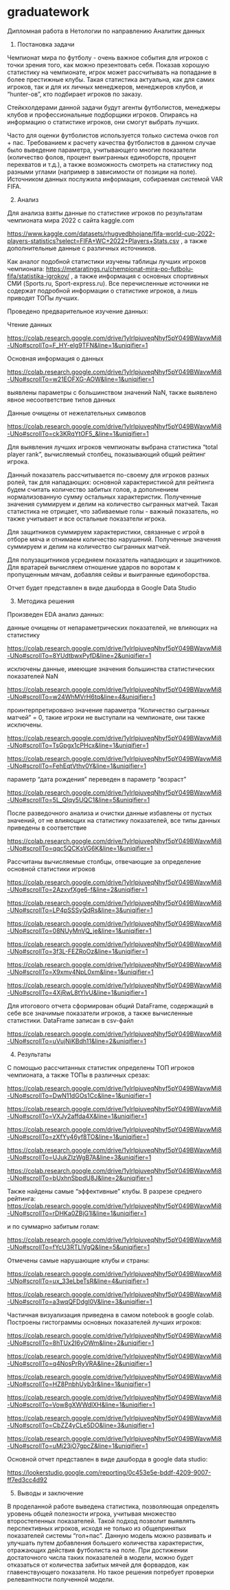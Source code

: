 # graduatework
Дипломная работа в Нетологии по направлению Аналитик данных

1. Постановка задачи

  Чемпионат мира по футболу - очень важное события для игроков с точки зрения того, как можно презентовать себя. Показав хорошую статистику на чемпионате, игрок может рассчитывать на попадание в более престижные клубы. Такая статистика актуальна, как для самих игроков, так и для их личных менеджеров, менеджеров клубов, и “hunter-ов”, кто подбирает игроков по заказу.

  Стейкхолдерами данной задачи будут агенты футболистов, менеджеры клубов и профессиональные подборщики игроков. Опираясь на информацию о статистике игроков, они смогут выбрать лучших. 

  Часто для оценки футболистов используется только система очков гол + пас. Требованием к расчету качества футболистов в данном случае было выведение параметра, учитывающего многие показатели (количество фолов, процент выигранных единоборств, процент перехватов и т.д.), а также возможность смотреть на статистику под разными углами (например в зависимости от позиции на поле). Источником данных послужила информация, собираемая системой VAR FIFA.

2. Анализ

Для анализа взяты данные по статистике игроков по результатам чемпионата мира 2022 с сайта kaggle.com 

https://www.kaggle.com/datasets/rhugvedbhojane/fifa-world-cup-2022-players-statistics?select=FIFA+WC+2022+Players+Stats.csv , а также дополнительные данные с различных источников.

  Как аналог подобной статистики изучены таблицы лучших игроков чемпионата: https://metaratings.ru/chempionat-mira-po-futbolu-fifa/statistika-igrokov/ , а также информация с основных спортивных СМИ (Sports.ru, Sport-express.ru). Все перечисленные источники не содержат подробной информации о статистике игроков, а лишь приводят ТОПы лучших.

Проведено предварительное изучение данных:

Чтение данных 

https://colab.research.google.com/drive/1ylrIpjuveqNhyf5pY049BWavwMi8-UNo#scrollTo=F_HY-elg9TFN&line=1&uniqifier=1 


Основная информация о данных 

https://colab.research.google.com/drive/1ylrIpjuveqNhyf5pY049BWavwMi8-UNo#scrollTo=w21EOFXG-AOW&line=1&uniqifier=1 

выявлены параметры с большинством значений NaN, также выявлено явное несоответствие типов данных

Данные очищены от нежелательных символов

https://colab.research.google.com/drive/1ylrIpjuveqNhyf5pY049BWavwMi8-UNo#scrollTo=ck3KRqYtOF5_&line=1&uniqifier=1 

Для выявления лучших игроков чемпионаты выбрана статистика “total player rank”, вычисляемый столбец, показывающий общий рейтинг игрока. 

  Данный показатель рассчитывается по-своему для игроков разных ролей, так для нападающих: основной характеристикой для рейтинга будем считать количество забитых голов, а дополнением нормализованную сумму остальных характеристик. Полученные значения суммируем и делим на количество сыгранных матчей. Такая статистика не отрицает, что забиваемые голы - важный показатель, но также учитывает и все остальные показатели игрока.

  Для защитников суммируем характеристики, связанные с игрой в отборе мяча и отнимаем количество нарушений. Полученные значения суммируем и делим на количество сыгранных матчей.
  
  Для полузащитников усредняем показатель нападающих и защитников. Для вратарей вычисляем отношение ударов по воротам к пропущенным мячам, добавляя сейвы и выигранные единоборства.
  
Отчет будет представлен в виде дашборда в Google Data Studio

3. Методика решения

Произведен EDA анализ данных:

данные очищены от непараметрических показателей, не влияющих на статистику 

https://colab.research.google.com/drive/1ylrIpjuveqNhyf5pY049BWavwMi8-UNo#scrollTo=8YUdtbwxPyfD&line=2&uniqifier=1

исключены данные, имеющие значения большинства статистических показателей NaN 

https://colab.research.google.com/drive/1ylrIpjuveqNhyf5pY049BWavwMi8-UNo#scrollTo=w24WhMVrH6tq&line=4&uniqifier=1 

проинтерпретировано значение параметра “Количество сыгранных матчей” = 0, такие игроки не выступали на чемпионате, они также исключены. 

https://colab.research.google.com/drive/1ylrIpjuveqNhyf5pY049BWavwMi8-UNo#scrollTo=TsGpgx1cPHcx&line=1&uniqifier=1 

https://colab.research.google.com/drive/1ylrIpjuveqNhyf5pY049BWavwMi8-UNo#scrollTo=FehEqtVthv0Y&line=1&uniqifier=1 

параметр “дата рождения” переведен в параметр “возраст”

https://colab.research.google.com/drive/1ylrIpjuveqNhyf5pY049BWavwMi8-UNo#scrollTo=5L_QIqy5UQC1&line=5&uniqifier=1 

  После разведочного анализа и очистки данные избавлены от пустых значений, от не влияющих на статистику показателей, все типы данных приведены в соответствие
  
 https://colab.research.google.com/drive/1ylrIpjuveqNhyf5pY049BWavwMi8-UNo#scrollTo=qqc5QCKsVG6K&line=1&uniqifier=1 
 
Рассчитаны вычисляемые столбцы, отвечающие за определение основной статистики игроков 

https://colab.research.google.com/drive/1ylrIpjuveqNhyf5pY049BWavwMi8-UNo#scrollTo=2AzxvfXge6-f&line=2&uniqifier=1 

https://colab.research.google.com/drive/1ylrIpjuveqNhyf5pY049BWavwMi8-UNo#scrollTo=LP4pSSSyQdRs&line=3&uniqifier=1

https://colab.research.google.com/drive/1ylrIpjuveqNhyf5pY049BWavwMi8-UNo#scrollTo=08NUyMnVQ_je&line=1&uniqifier=1

https://colab.research.google.com/drive/1ylrIpjuveqNhyf5pY049BWavwMi8-UNo#scrollTo=3f3L-FEZRoOz&line=1&uniqifier=1

https://colab.research.google.com/drive/1ylrIpjuveqNhyf5pY049BWavwMi8-UNo#scrollTo=X9xmv4NpL0xm&line=1&uniqifier=1 

https://colab.research.google.com/drive/1ylrIpjuveqNhyf5pY049BWavwMi8-UNo#scrollTo=4XjRwL8tYlvU&line=1&uniqifier=1 

  Для итогового отчета сформирован общий DataFrame, содержащий в себе все значимые показатели игроков, а также вычисленные статистики. DataFrame записан в csv-файл
  
https://colab.research.google.com/drive/1ylrIpjuveqNhyf5pY049BWavwMi8-UNo#scrollTo=uVujNiKBdh11&line=2&uniqifier=1 
 
4. Результаты

С помощью рассчитанных статистик определены ТОП игроков чемпионата, а также ТОПы в различных срезах:

https://colab.research.google.com/drive/1ylrIpjuveqNhyf5pY049BWavwMi8-UNo#scrollTo=DwN11dGOs1Cc&line=1&uniqifier=1 

https://colab.research.google.com/drive/1ylrIpjuveqNhyf5pY049BWavwMi8-UNo#scrollTo=VXJy2affda4X&line=1&uniqifier=1

https://colab.research.google.com/drive/1ylrIpjuveqNhyf5pY049BWavwMi8-UNo#scrollTo=zXfYy46yf8TO&line=1&uniqifier=1

https://colab.research.google.com/drive/1ylrIpjuveqNhyf5pY049BWavwMi8-UNo#scrollTo=UJukZIzWgB7A&line=3&uniqifier=1 

https://colab.research.google.com/drive/1ylrIpjuveqNhyf5pY049BWavwMi8-UNo#scrollTo=bUxhnSbpdU8J&line=2&uniqifier=1 

Также найдены самые “эффективные” клубы. В разрезе среднего рейтинга: 
https://colab.research.google.com/drive/1ylrIpjuveqNhyf5pY049BWavwMi8-UNo#scrollTo=rDHKa0ZBjG1l&line=1&uniqifier=1 

и по суммарно забитым голам: 

https://colab.research.google.com/drive/1ylrIpjuveqNhyf5pY049BWavwMi8-UNo#scrollTo=fYcU3RTLlVgQ&line=5&uniqifier=1 

Отмечены самые нарушающие клубы и страны:

https://colab.research.google.com/drive/1ylrIpjuveqNhyf5pY049BWavwMi8-UNo#scrollTo=ux_33eLbeTsR&line=4&uniqifier=1

https://colab.research.google.com/drive/1ylrIpjuveqNhyf5pY049BWavwMi8-UNo#scrollTo=a3wqQFDdgI0V&line=3&uniqifier=1

Частичная визуализация приведена в самом notebook в google colab. Построены гистограммы основных показателей лучших игроков: 

https://colab.research.google.com/drive/1ylrIpjuveqNhyf5pY049BWavwMi8-UNo#scrollTo=8hTUx2I6yOWm&line=2&uniqifier=1

https://colab.research.google.com/drive/1ylrIpjuveqNhyf5pY049BWavwMi8-UNo#scrollTo=q4NosPrRyVRA&line=2&uniqifier=1

https://colab.research.google.com/drive/1ylrIpjuveqNhyf5pY049BWavwMi8-UNo#scrollTo=HZ8PnbhUyb3r&line=1&uniqifier=1

https://colab.research.google.com/drive/1ylrIpjuveqNhyf5pY049BWavwMi8-UNo#scrollTo=Vow8gXWWdlXH&line=1&uniqifier=1

https://colab.research.google.com/drive/1ylrIpjuveqNhyf5pY049BWavwMi8-UNo#scrollTo=CbZZ4yCLe5DO&line=3&uniqifier=1

https://colab.research.google.com/drive/1ylrIpjuveqNhyf5pY049BWavwMi8-UNo#scrollTo=uMj23jO7gpcZ&line=1&uniqifier=1 

Основной отчет представлен в виде дашборда в google data studio: 

https://lookerstudio.google.com/reporting/0c453e5e-bddf-4209-9007-ff7ed3cc4d92 

5. Выводы и заключение

  В проделанной работе выведена статистика, позволяющая определять уровень общей полезности игрока, учитывая множество второстепенных показателей. Такой подход позволит выявлять перспективных игроков, исходя не только из общепринятых показателей системы “гол+пас”.
Данную модель можно развивать и улучшать путем добавления большего количества характеристик, отражающих действия футболиста на поле. При достижении достаточного числа таких показателей в модели, можно будет отказаться от количества забитых мячей для форвардов, как главенствующего показателя. Но такое решения потребует проверки релевантности полученной модели. 
